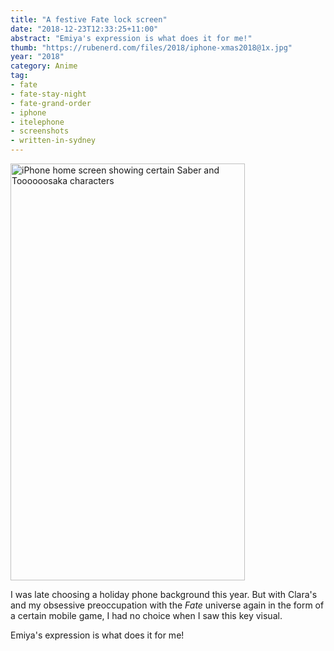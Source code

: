 ```yaml
---
title: "A festive Fate lock screen"
date: "2018-12-23T12:33:25+11:00"
abstract: "Emiya's expression is what does it for me!"
thumb: "https://rubenerd.com/files/2018/iphone-xmas2018@1x.jpg"
year: "2018"
category: Anime
tag:
- fate
- fate-stay-night
- fate-grand-order
- iphone
- itelephone
- screenshots
- written-in-sydney
---
```

<p><img src="https://rubenerd.com/files/2018/iphone-xmas2018@1x.jpg" srcset="https://rubenerd.com/files/2018/iphone-xmas2018@1x.jpg 1x, https://rubenerd.com/files/2018/iphone-xmas2018@2x.jpg 2x" alt="iPhone home screen showing certain Saber and Toooooosaka characters" style="width:375px; height:667px;" /></p>

I was late choosing a holiday phone background this year. But with Clara's and my obsessive preoccupation with the *Fate* universe again in the form of a certain mobile game, I had no choice when I saw this key visual.

Emiya's expression is what does it for me!

